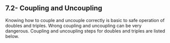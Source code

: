 ## 7.2- Coupling and Uncoupling
Knowing how to couple and uncouple correctly is basic to safe operation of doubles and triples. Wrong coupling and uncoupling can be very dangerous. Coupling and uncoupling steps for doubles and triples are listed below.